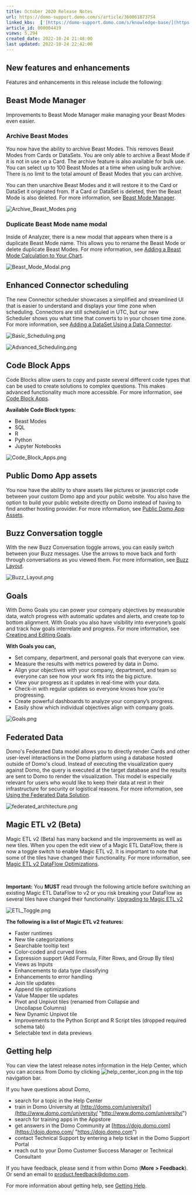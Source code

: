 ```yaml
---
title: October 2020 Release Notes
url: https://domo-support.domo.com/s/article/360061873754
linked_kbs:  ['[https://domo-support.domo.com/s/knowledge-base/](https://domo-support.domo.com/s/knowledge-base/)', '[https://domo-support.domo.com/s/](https://domo-support.domo.com/s/)', '[https://domo-support.domo.com/s/topic/0TO5w000000ZamwGAC](https://domo-support.domo.com/s/topic/0TO5w000000ZamwGAC)', '[https://domo-support.domo.com/s/topic/0TO5w000000Zan7GAC](https://domo-support.domo.com/s/topic/0TO5w000000Zan7GAC)', '[https://domo-support.domo.com/s/article/360042925474](https://domo-support.domo.com/s/article/360042925474)', '[https://domo-support.domo.com/s/article/360043429913](https://domo-support.domo.com/s/article/360043429913)', '[https://domo-support.domo.com/s/article/360042926274](https://domo-support.domo.com/s/article/360042926274)', '[https://domo-support.domo.com/s/article/360055259374](https://domo-support.domo.com/s/article/360055259374)', '[https://domo-support.domo.com/s/article/360057087073](https://domo-support.domo.com/s/article/360057087073)', '[https://domo-support.domo.com/s/article/360043429973](https://domo-support.domo.com/s/article/360043429973)', '[https://domo-support.domo.com/s/article/360047711914](https://domo-support.domo.com/s/article/360047711914)', '[https://domo-support.domo.com/s/article/360042932974](https://domo-support.domo.com/s/article/360042932974)', '[https://domo-support.domo.com/s/article/360051062653](https://domo-support.domo.com/s/article/360051062653)', '[https://domo-support.domo.com/s/article/360047787514](https://domo-support.domo.com/s/article/360047787514)', '[https://domo-support.domo.com/s/article/360042922874](https://domo-support.domo.com/s/article/360042922874)', '[https://domo-support.domo.com/s/article/360061873754](https://domo-support.domo.com/s/article/360061873754)', '[https://domo-support.domo.com/s/topic/0TO5w000000Zan7GAC/archived-feature-release-notes](https://domo-support.domo.com/s/topic/0TO5w000000Zan7GAC/archived-feature-release-notes)', '[https://domo-support.domo.com/s/article/360043429933](https://domo-support.domo.com/s/article/360043429933)', '[https://domo-support.domo.com/s/article/360043429953](https://domo-support.domo.com/s/article/360043429953)', '[https://domo-support.domo.com/s/article/360042925494](https://domo-support.domo.com/s/article/360042925494)', '[https://domo-support.domo.com/s/article/4408174643607](https://domo-support.domo.com/s/article/4408174643607)', '[https://domo-support.domo.com/s/login/](https://domo-support.domo.com/s/login/)']
article_id: 000004419
views: 5,294
created_date: 2022-10-24 21:48:00
last updated: 2022-10-24 22:42:00
---
```




New features and enhancements
-----------------------------


Features and enhancements in this release include the following:


Beast Mode Manager
------------------


Improvements to Beast Mode Manager make managing your Beast Modes even easier.


### Archive Beast Modes


You now have the ability to archive Beast Modes. This removes Beast Modes from Cards or DataSets. You are only able to archive a Beast Mode if it is not in use on a Card. The archive feature is also available for bulk use. You can select up to 100 Beast Modes at a time when using bulk archive. There is no limit to the total amount of Beast Modes that you can archive.


You can then unarchive Beast Modes and it will restore it to the Card or DataSet it originated from. If a Card or DataSet is deleted, then the Beast Mode is also deleted. For more information, see [Beast Mode Manager](/s/article/360042925474 "Beast Mode Manager").


![Archive_Beast_Modes.png](Archive_Beast_Modes.png)


### Duplicate Beast Mode name modal


Inside of Analyzer, there is a new modal that appears when there is a duplicate Beast Mode name. This allows you to rename the Beast Mode or delete duplicate Beast Modes. For more information, see [Adding a Beast Mode Calculation to Your Chart](/s/article/360043429913 "Adding a Beast Mode Calculation to Your Chart").


![Beast_Mode_Modal.png](Beast_Mode_Modal.png)


Enhanced Connector scheduling
-----------------------------


The new Connector scheduler showcases a simplified and streamlined UI that is easier to understand and displays your time zone when scheduling. Connectors are still scheduled in UTC, but our new Scheduler shows you what time that converts to in your chosen time zone. For more information, see [Adding a DataSet Using a Data Connector](/s/article/360042926274 "Adding a DataSet Using a Data Connector").


![Basic_Scheduling.png](Basic_Scheduling.png)


![Advanced_Scheduling.png](Advanced_Scheduling.png)


Code Block Apps
---------------


Code Blocks allow users to copy and paste several different code types that can be used to create solutions to complex questions. This makes advanced functionality much more accessible. For more information, see [Code Block Apps](/s/article/360055259374 "Code Block Apps").


**Available Code Block types:**


* Beast Modes
* SQL
* R
* Python
* Jupyter Notebooks


![Code_Block_Apps.png](Code_Block_Apps.png)


Public Domo App assets
----------------------


You now have the ability to share assets like pictures or javascript code between your custom Domo app and your public website. You also have the option to build your public website directly on Domo instead of having to find another hosting provider. For more information, see [Public Domo App Assets](/s/article/360057087073 "Public Domo App Assets").


Buzz Conversation toggle
------------------------


With the new Buzz Conversation toggle arrows, you can easily switch between your Buzz messages. Use the arrows to move back and forth through conversations as you viewed them. For more information, see [Buzz Layout](/s/article/360043429973 "Buzz Layout").


![Buzz_Layout.png](Buzz_Layout.png)


Goals
-----


With Domo Goals you can power your company objectives by measurable data, watch progress with automatic updates and alerts, and create top to bottom alignment. With Goals you also have visibility into everyone’s goals and track how goals interrelate and progress. For more information, see [Creating and Editing Goals](/s/article/360047711914 "Creating and Editing Goals").


**With Goals you can,**


* Set company, department, and personal goals that everyone can view.
* Measure the results with metrics powered by data in Domo.
* Align your objectives with your company, department, and team so everyone can see how your work fits into the big picture.
* View your progress as it updates in real-time with your data.
* Check-in with regular updates so everyone knows how you’re progressing.
* Create powerful dashboards to analyze your company’s progress.
* Easily show which individual objectives align with company goals.


![Goals.png](Goals.png)


Federated Data
--------------


Domo's Federated Data model allows you to directly render Cards and other user-level interactions in the Domo platform using a database hosted outside of Domo's cloud. Instead of executing the visualization query against Domo, the query is executed at the target database and the results are sent to Domo to render the visualization. This model is especially relevant for users who would like to keep their data at rest in their infrastructure for security or logistical reasons. For more information, see [Using the Federated Data Solution](/s/article/360042932974 "Using the Federated Data Solution").  
  
![federated_architecture.png](federated_architecture.png)


Magic ETL v2 (Beta)
-------------------


Magic ETL v2 (Beta) has many backend and tile improvements as well as new tiles. When you open the edit view of a Magic ETL DataFlow, there is now a toggle switch to enable Magic ETL v2. It is important to note that some of the tiles have changed their functionality. For more information, see [Magic ETL v2 DataFlow Optimizations](/s/article/360051062653 "Magic ETL v2 DataFlow Optimizations (Beta)").




 

**Important:** You **MUST** read through the following article before switching an existing Magic ETL DataFlow to v2 or you risk breaking your DataFlow as several tiles have changed their functionality: [Upgrading to Magic ETL v2](/s/article/360047787514 "Upgrading to Magic ETL v2 (Beta)")



![ETL_Toggle.png](ETL_Toggle.png)


**The following is a list of Magic ETL v2 features:** 


* Faster runtimes
* New tile categorizations
* Searchable tooltip text
* Color-coded and curved lines
* Expression support (Add Formula, Filter Rows, and Group By tiles)
* Views as Inputs
* Enhancements to data type classifying
* Enhancements to error handling
* Join tile updates
* Append tile optimizations
* Value Mapper tile updates
* Pivot and Unpivot tiles (renamed from Collapse and Uncollapse Columns)
* New Dynamic Unpivot tile
* Improvements to the Python Script and R Script tiles (dropped required schema tab)
* Selectable text in data previews


Getting help
------------


You can view the latest release notes information in the Help Center, which you can access from Domo by clicking ![help_center_icon.png](help_center_icon.png) in the top navigation bar.


If you have questions about Domo,


* search for a topic in the Help Center
* train in Domo University at [http://domo.com/university/](http://www.domo.com/university/ "http://www.domo.com/university/")
* search for training apps in the Appstore
* get answers in the Domo Community at [https://dojo.domo.com](https://dojo.domo.com/ "https://dojo.domo.com")
* contact Technical Support by entering a help ticket in the Domo Support Portal
* reach out to your Domo Customer Success Manager or Technical Consultant


If you have feedback, please send it from within Domo (**More** ****> Feedback****). Or send an email to [product.feedback@domo.com](mailto:product.feedback@domo.com "product.feedback@domo.com").


For more information about getting help, see [Getting Help](/s/article/360042922874 "Getting Help").

